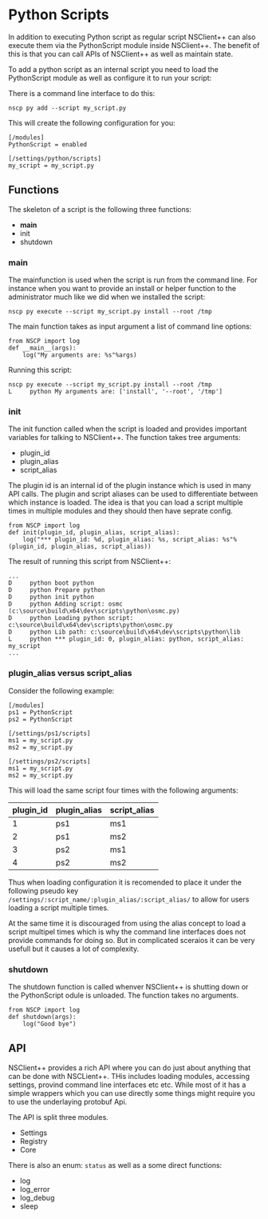 # Python Scripts

In addition to executing Python script as regular script NSClient++ can also execute them via the PythonScript module inside NSClient++.
The benefit of this is that you can call APIs of NSClient++ as well as maintain state.

To add a python script as an internal script you need to load the PythonScript module as well as configure it to run your script:

There is a command line interface to do this:

```
nscp py add --script my_script.py
```

This will create the following configuration for you:

```
[/modules]
PythonScript = enabled

[/settings/python/scripts]
my_script = my_script.py
```

## Functions

The skeleton of a script is the following three functions:

 - __main__
 - init
 - shutdown

### __main__

The mainfunction is used when the script is run from the command line.
For instance when you want to provide an install or helper function to the administrator much like we did when we installed the script:

```
nscp py execute --script my_script.py install --root /tmp
```

The main function takes as input argument a list of command line options:

```
from NSCP import log
def __main__(args):
    log("My arguments are: %s"%args)
```

Running this script:

```
nscp py execute --script my_script.py install --root /tmp
L     python My arguments are: ['install', '--root', '/tmp']
```

### init

The init function called when the script is loaded and provides important variables for talking to NSClient++.
The function takes tree arguments:

- plugin_id
- plugin_alias
- script_alias

The plugin id is an internal id of the plugin instance which is used in many API calls.
The plugin and script aliases can be used to differentiate between which instance is loaded.
The idea is that you can load a script multiple times in multiple modules and they should then have seprate config.

```
from NSCP import log
def init(plugin_id, plugin_alias, script_alias):
    log("*** plugin_id: %d, plugin_alias: %s, script_alias: %s"%(plugin_id, plugin_alias, script_alias))
```

The result of running this script from NSClient++:
```
...
D     python boot python
D     python Prepare python
D     python init python
D     python Adding script: osmc (c:\source\build\x64\dev\scripts\python\osmc.py)
D     python Loading python script: c:\source\build\x64\dev\scripts\python\osmc.py
D     python Lib path: c:\source\build\x64\dev\scripts\python\lib
L     python *** plugin_id: 0, plugin_alias: python, script_alias: my_script
...
```

### plugin_alias versus script_alias

Consider the following example:

```
[/modules]
ps1 = PythonScript
ps2 = PythonScript

[/settings/ps1/scripts]
ms1 = my_script.py
ms2 = my_script.py

[/settings/ps2/scripts]
ms1 = my_script.py
ms2 = my_script.py

```

This will load the same script four times with the following arguments:

plugin_id | plugin_alias | script_alias
----------|--------------|-------------
1         | ps1          | ms1
2         | ps1          | ms2
3         | ps2          | ms1
4         | ps2          | ms2

Thus when loading configuration it is recomended to place it under the following pseudo key `/settings/:script_name/:plugin_alias/:script_alias/` to allow for users loading a script multiple times.

At the same time it is discouraged from using the alias concept to load a script multipel times which is why the command line interfaces does not provide commands for doing so.
But in complicated sceraios it can be very usefull but it causes a lot of complexity.

### shutdown

The shutdown function is called whenver NSClient++ is shutting down or the PythonScript odule is unloaded.
The function takes no arguments.

```
from NSCP import log
def shutdown(args):
    log("Good bye")
```

## API

NSClient++ provides a rich API where you can do just about anything that can be done with NSCLient++.
THis includes loading modules, accessing settings, provind command line interfaces etc etc.
While most of it has a simple wrappers which you can use directly some things might require you to use the underlaying protobuf Api.

The API is split three modules.
 - Settings
 - Registry
 - Core

There is also an enum: `status` as well as a some direct functions:
 - log
 - log_error
 - log_debug
 - sleep
